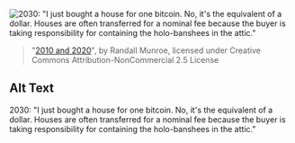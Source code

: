 ![2030: "I just bought a house for one bitcoin. No, it's the equivalent of a dollar. Houses are often transferred for a nominal fee because the buyer is taking responsibility for containing the holo-banshees in the attic."](https://imgs.xkcd.com/comics/2010_and_2020.png)
> "[2010 and 2020](https://xkcd.com/2280/)", by Randall Munroe, licensed under Creative Commons Attribution-NonCommercial 2.5 License

## Alt Text
2030: "I just bought a house for one bitcoin. No, it's the equivalent of a dollar. Houses are often transferred for a nominal fee because the buyer is taking responsibility for containing the holo-banshees in the attic."
